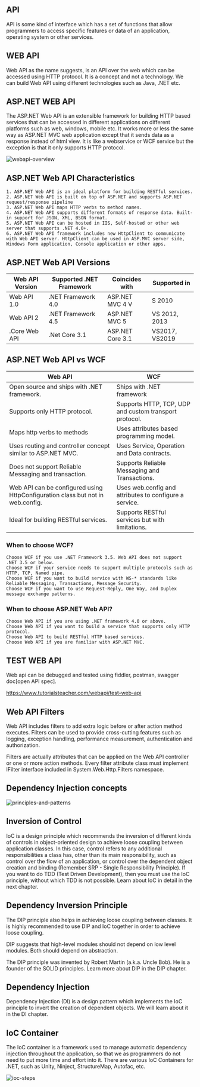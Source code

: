 ## API ##

API is some kind of interface which has a set of functions that allow programmers to access specific features or data of an application, 
operating system or other services.

## WEB API ##

Web API as the name suggests, is an API over the web which can be accessed using HTTP protocol. 
It is a concept and not a technology. 
We can build Web API using different technologies such as Java, .NET etc. 

## ASP.NET WEB API ##

The ASP.NET Web API is an extensible framework for building HTTP based services that can be accessed in different applications 
on different platforms such as web, windows, mobile etc. 
It works more or less the same way as ASP.NET MVC web application except that it sends data as a response instead of html view. 
It is like a webservice or WCF service but the exception is that it only supports HTTP protocol.

![webapi-overview](https://user-images.githubusercontent.com/74425320/115456519-dc926b80-a1e8-11eb-9975-df34a3a35a57.png)

## ASP.NET Web API Characteristics ##

    1. ASP.NET Web API is an ideal platform for building RESTful services.
    2. ASP.NET Web API is built on top of ASP.NET and supports ASP.NET request/response pipeline
    3. ASP.NET Web API maps HTTP verbs to method names.
    4. ASP.NET Web API supports different formats of response data. Built-in support for JSON, XML, BSON format.
    5. ASP.NET Web API can be hosted in IIS, Self-hosted or other web server that supports .NET 4.0+.
    6. ASP.NET Web API framework includes new HttpClient to communicate with Web API server. HttpClient can be used in ASP.MVC server side, 
    Windows Form application, Console application or other apps.
    
## ASP.NET Web API Versions ##
|Web API Version 	|Supported .NET Framework 	|Coincides with 	|Supported in|
|-----------------|---------------------------|-----------------|------------|
|Web API 1.0 	|.NET Framework 4.0 	|ASP.NET MVC 4 	V|S 2010|
|Web API 2 	|.NET Framework 4.5 	|ASP.NET MVC 5 	|VS 2012, 2013|
|.Core Web API| .Net Core 3.1| ASP.NET Core 3.1|VS2017, VS2019|

## ASP.NET Web API vs WCF ##
|Web API 	|WCF|
|---------|----|
|Open source and ships with .NET framework. 	|Ships with .NET framework|
|Supports only HTTP protocol. 	|Supports HTTP, TCP, UDP and custom transport protocol.|
|Maps http verbs to methods 	|Uses attributes based programming model.|
|Uses routing and controller concept similar to ASP.NET MVC. 	|Uses Service, Operation and Data contracts.|
|Does not support Reliable Messaging and transaction. 	|Supports Reliable Messaging and Transactions.|
|Web API can be configured using HttpConfiguration class but not in web.config. 	|Uses web.config and attributes to configure a service.|
|Ideal for building RESTful services. 	|Supports RESTful services but with limitations. |


### When to choose WCF? ###

    Choose WCF if you use .NET Framework 3.5. Web API does not support .NET 3.5 or below.
    Choose WCF if your service needs to support multiple protocols such as HTTP, TCP, Named pipe.
    Choose WCF if you want to build service with WS-* standards like Reliable Messaging, Transactions, Message Security.
    Choose WCF if you want to use Request-Reply, One Way, and Duplex message exchange patterns.

### When to choose ASP.NET Web API? ###

    Choose Web API if you are using .NET framework 4.0 or above.
    Choose Web API if you want to build a service that supports only HTTP protocol.
    Choose Web API to build RESTful HTTP based services.
    Choose Web API if you are familiar with ASP.NET MVC.
    
 ## TEST WEB API ##
 
 Web api can be debugged and tested using fiddler, postman, swagger doc[open API spec].
 
 https://www.tutorialsteacher.com/webapi/test-web-api
    
## Web API Filters ##

Web API includes filters to add extra logic before or after action method executes. Filters can be used to provide cross-cutting features such as logging, exception handling, performance measurement, authentication and authorization.

Filters are actually attributes that can be applied on the Web API controller or one or more action methods. Every filter attribute class must implement IFilter interface included in System.Web.Http.Filters namespace.

## Dependency Injection concepts ##

![principles-and-patterns](https://user-images.githubusercontent.com/74425320/115464705-19636000-a1f3-11eb-991f-5b64ab795adb.png)


## Inversion of Control ##

IoC is a design principle which recommends the inversion of different kinds of controls in object-oriented design to achieve loose coupling between application classes. In this case, control refers to any additional responsibilities a class has, other than its main responsibility, such as control over the flow of an application, or control over the dependent object creation and binding (Remember SRP - Single Responsibility Principle). If you want to do TDD (Test Driven Development), then you must use the IoC principle, without which TDD is not possible. Learn about IoC in detail in the next chapter.


## Dependency Inversion Principle ##

The DIP principle also helps in achieving loose coupling between classes. It is highly recommended to use DIP and IoC together in order to achieve loose coupling.

DIP suggests that high-level modules should not depend on low level modules. Both should depend on abstraction.

The DIP principle was invented by Robert Martin (a.k.a. Uncle Bob). He is a founder of the SOLID principles. Learn more about DIP in the DIP chapter.

## Dependency Injection ##

Dependency Injection (DI) is a design pattern which implements the IoC principle to invert the creation of dependent objects. We will learn about it in the DI chapter.


## IoC Container ##

The IoC container is a framework used to manage automatic dependency injection throughout the application, so that we as programmers do not need to put more time and effort into it. There are various IoC Containers for .NET, such as Unity, Ninject, StructureMap, Autofac, etc. 

![ioc-steps](https://user-images.githubusercontent.com/74425320/115465187-d2299f00-a1f3-11eb-9e57-a6e9c60f9750.png)


